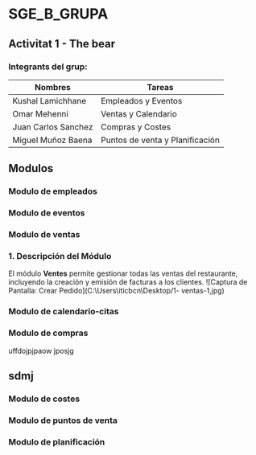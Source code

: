 # SGE_B_GRUPA
## Activitat 1 - The bear

### Integrants del grup:

**Nombres**|**Tareas**
---|---
Kushal Lamichhane | Empleados y Eventos
Omar Mehenni | Ventas y Calendario
Juan Carlos Sanchez | Compras y Costes
Miguel Muñoz Baena | Puntos de venta y Planificación

## Modulos

### Modulo de empleados

### Modulo de eventos

### Modulo de ventas
### 1. Descripción del Módulo
El módulo **Ventes** permite gestionar todas las ventas del restaurante, incluyendo la creación y emisión de facturas a los clientes.
 ![Captura de Pantalla: Crear Pedido](C:\Users\iticbcn\Desktop/1- ventas-1,jpg)
### Modulo de calendario-citas

### Modulo de compras
uffdojpjpaow jposjg
## sdmj
### Modulo de costes

### Modulo de puntos de venta

### Modulo de planificación

